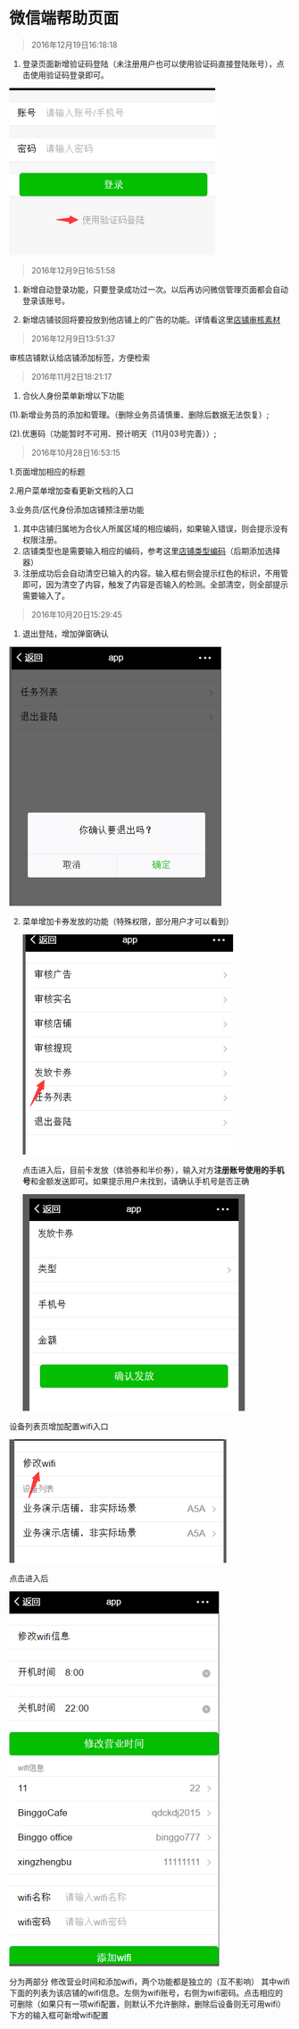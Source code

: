 # 微信端帮助页面

> 2016年12月19日16:18:18

1. 登录页面新增验证码登陆（未注册用户也可以使用验证码直接登陆账号），点击使用验证码登录即可。

 ![](/assets/QQ截图20161219161800.png)




> 2016年12月9日16:51:58

1. 新增自动登录功能，只要登录成功过一次。以后再访问微信管理页面都会自动登录该账号。

2. 新增店铺驳回将要投放到他店铺上的广告的功能。详情看这里[店铺审核素材](店铺审核素材.md)

> 2016年12月9日13:51:37

审核店铺默认给店铺添加标签，方便检索

> 2016年11月2日18:21:17

 1. 合伙人身份菜单新增以下功能
 
 (1).新增业务员的添加和管理。（删除业务员请慎重、删除后数据无法恢复）;

 (2).优惠码（功能暂时不可用、预计明天（11月03号完善））;


> 2016年10月28日16:53:15

 1.页面增加相应的标题

 2.用户菜单增加查看更新文档的入口

 3.业务员/区代身份添加店铺预注册功能
  
 1. 其中店铺归属地为合伙人所属区域的相应编码，如果输入错误，则会提示没有权限注册。
 2. 店铺类型也是需要输入相应的编码，参考这里[店铺类型编码](店铺类型编码.md)（后期添加选择器）
 3. 注册成功后会自动清空已输入的内容。输入框右侧会提示红色的标识，不用管即可，因为清空了内容，触发了内容是否输入的检测。全部清空，则全部提示需要输入了。


> 2016年10月20日15:29:45


1. 退出登陆，增加弹窗确认

 ![](/assets/QQ截图20161020153055.png)

2. 菜单增加卡券发放的功能（特殊权限，部分用户才可以看到）

    ![](/assets/QQ截图20161020161024.png)

    点击进入后，目前卡发放（体验券和半价券），输入对方**注册账号使用的手机号**和金额发送即可。如果提示用户未找到，请确认手机号是否正确

    ![](/assets/QQ截图20161020161326.png)



 设备列表页增加配置wifi入口

![](/assets/1.png)

点击进入后

![](/assets/2.png)


分为两部分 修改营业时间和添加wifi，两个功能都是独立的（互不影响）
其中wifi下面的列表为该店铺的wifi信息。左侧为wifi账号，右侧为wifi密码。点击相应的可删除（如果只有一项wifi配置，则默认不允许删除，删除后设备则无可用wifi）
下方的输入框可新增wifi配置



